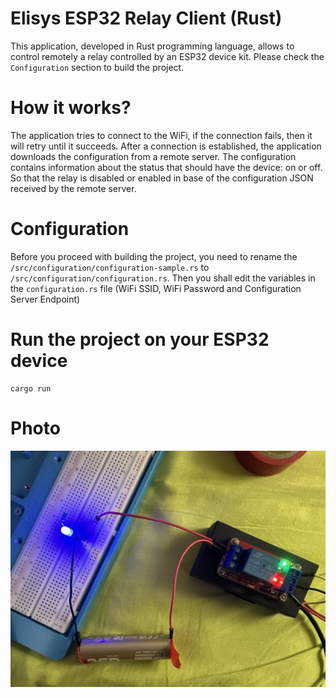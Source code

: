 # Elisys ESP32 Relay Client (Rust)

This application, developed in Rust programming language, allows to control remotely a relay controlled by an ESP32 device kit. Please check the `Configuration` section to build the project.

# How it works?

The application tries to connect to the WiFi, if the connection fails, then it will retry until it succeeds. After a connection is established, the application downloads the configuration from a remote server. The configuration contains information about the status that should have the device: on or off. So that the relay is disabled or enabled in base of the configuration JSON received by the remote server.

# Configuration

Before you proceed with building the project, you need to rename the `/src/configuration/configuration-sample.rs` to `/src/configuration/configuration.rs`. Then you shall edit the variables in the `configuration.rs` file (WiFi SSID, WiFi Password and Configuration Server Endpoint)

# Run the project on your ESP32 device

```
cargo run
```

# Photo

![relay rust](/images/esp32-relay-client-rust.jpg)
